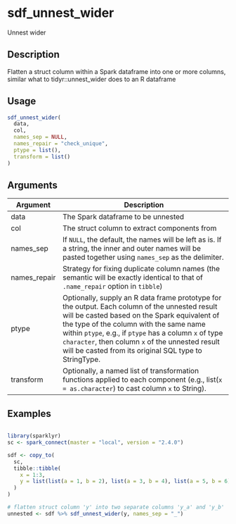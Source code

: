 # sdf_unnest_wider


Unnest wider




## Description

Flatten a struct column within a Spark dataframe into one or more columns,
similar what to tidyr::unnest_wider does to an R dataframe





## Usage
```r
sdf_unnest_wider(
  data,
  col,
  names_sep = NULL,
  names_repair = "check_unique",
  ptype = list(),
  transform = list()
)
```




## Arguments


Argument      |Description
------------- |----------------
data | The Spark dataframe to be unnested
col | The struct column to extract components from
names_sep | If `NULL`, the default, the names will be left as is. If a string, the inner and outer names will be pasted together using `names_sep` as the delimiter.
names_repair | Strategy for fixing duplicate column names (the semantic will be exactly identical to that of `.name_repair` option in `tibble`)
ptype | Optionally, supply an R data frame prototype for the output. Each column of the unnested result will be casted based on the Spark equivalent of the type of the column with the same name within `ptype`, e.g., if `ptype` has a column `x` of type `character`, then column `x` of the unnested result will be casted from its original SQL type to StringType.
transform | Optionally, a named list of transformation functions applied to each component (e.g., list(`x = as.character`) to cast column `x` to String).






## Examples

```r

library(sparklyr)
sc <- spark_connect(master = "local", version = "2.4.0")

sdf <- copy_to(
  sc,
  tibble::tibble(
    x = 1:3,
    y = list(list(a = 1, b = 2), list(a = 3, b = 4), list(a = 5, b = 6))
  )
)

# flatten struct column 'y' into two separate columns 'y_a' and 'y_b'
unnested <- sdf %>% sdf_unnest_wider(y, names_sep = "_")

```





